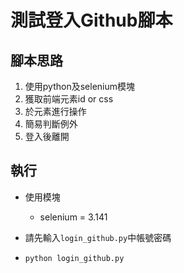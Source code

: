 # 測試登入Github腳本

## 腳本思路

1. 使用python及selenium模塊
1. 獲取前端元素id or css
1. 於元素進行操作
1. 簡易判斷例外
1. 登入後離開

## 執行

- 使用模塊
    - selenium = 3.141

- 請先輸入`login_github.py`中帳號密碼

- `python login_github.py`